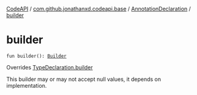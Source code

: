 [CodeAPI](../../index.md) / [com.github.jonathanxd.codeapi.base](../index.md) / [AnnotationDeclaration](index.md) / [builder](.)

# builder

`fun builder(): `[`Builder`](-builder/index.md)

Overrides [TypeDeclaration.builder](../-type-declaration/builder.md)

This builder may or may not accept null values, it depends on implementation.

